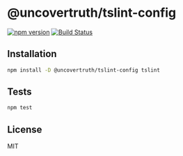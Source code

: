 # @uncovertruth/tslint-config

[![npm version](https://badge.fury.io/js/%40uncovertruth%2Ftslint-config.svg)](https://badge.fury.io/js/%40uncovertruth%2Ftslint-config)
[![Build Status](https://travis-ci.org/uncovertruth/styleguide.svg?branch=master)](https://travis-ci.org/uncovertruth/styleguide)

## Installation

```sh
npm install -D @uncovertruth/tslint-config tslint
```

## Tests

```sh
npm test
```

## License

MIT
